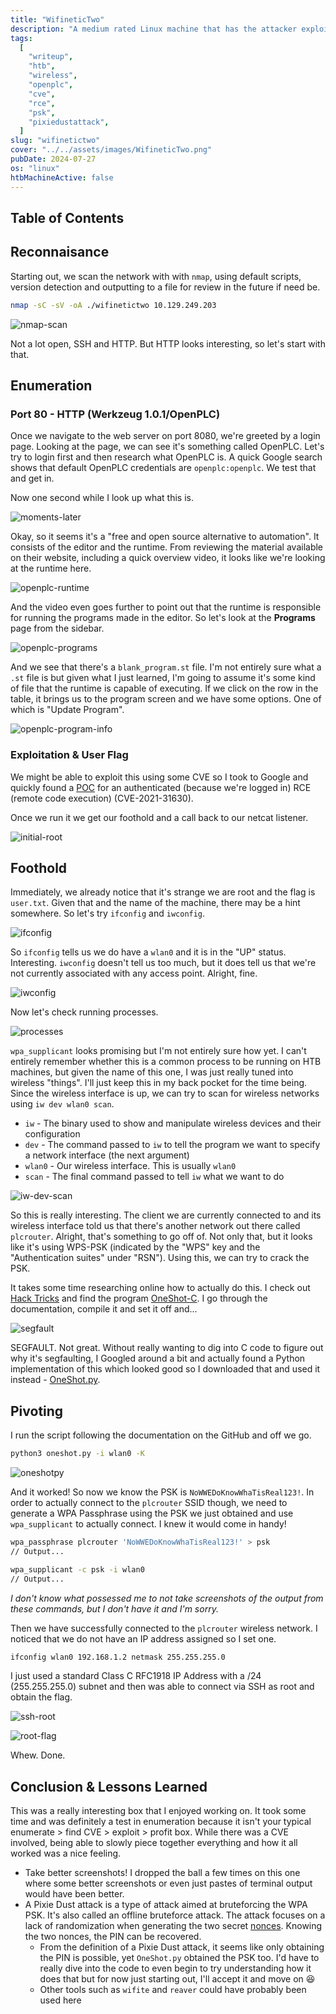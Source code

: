 ```yaml
---
title: "WifineticTwo"
description: "A medium rated Linux machine that has the attacker exploit an authenticated RCE CVE to obtain user shell. Pivoting from there, the user will need to scan for other wireless networks and obtain a PSK using a Pixie Dust attack. After generating a WPA passphrase and connecting to the wireless network, the attacker is able to connect via SSH."
tags:
  [
    "writeup",
    "htb",
    "wireless",
    "openplc",
    "cve",
    "rce",
    "psk",
    "pixiedustattack",
  ]
slug: "wifinetictwo"
cover: "../../assets/images/WifineticTwo.png"
pubDate: 2024-07-27
os: "linux"
htbMachineActive: false
---
```


## Table of Contents

## Reconnaisance

Starting out, we scan the network with with `nmap`, using default scripts, version detection and outputting to a file for review in the future if need be.

```bash
nmap -sC -sV -oA ./wifinetictwo 10.129.249.203
```

![nmap-scan](../../assets/images/wifinetictwo-nmap.webp)

Not a lot open, SSH and HTTP. But HTTP looks interesting, so let's start with that.

## Enumeration

### Port 80 - HTTP (Werkzeug 1.0.1/OpenPLC)

Once we navigate to the web server on port 8080, we're greeted by a login page. Looking at the page, we can see it's something called OpenPLC. Let's try to login first and then research what OpenPLC is. A quick Google search shows that default OpenPLC credentials are `openplc:openplc`. We test that and get in.

Now one second while I look up what this is.

![moments-later](../../assets/images/a-few-moments-later.webp)

Okay, so it seems it's a "free and open source alternative to automation". It consists of the editor and the runtime. From reviewing the material available on their website, including a quick overview video, it looks like we're looking at the runtime here.

![openplc-runtime](../../assets/images/wifinetictwo-80-web-dashboard.webp)

And the video even goes further to point out that the runtime is responsible for running the programs made in the editor. So let's look at the **Programs** page from the sidebar.

![openplc-programs](../../assets/images/wifinetictwo-80-dashboard-programs.webp)

And we see that there's a `blank_program.st` file. I'm not entirely sure what a `.st` file is but given what I just learned, I'm going to assume it's some kind of file that the runtime is capable of executing. If we click on the row in the table, it brings us to the program screen and we have some options. One of which is "Update Program".

![openplc-program-info](../../assets/images/wifinetictwo-80-program-info.webp)

### Exploitation & User Flag

We might be able to exploit this using some CVE so I took to Google and quickly found a [POC](https://github.com/thewhiteh4t/cve-2021-31630) for an authenticated (because we're logged in) RCE (remote code execution) (CVE-2021-31630).

Once we run it we get our foothold and a call back to our netcat listener.

![initial-root](../../assets/images/wifinetictwo-user-flag.webp)

## Foothold

Immediately, we already notice that it's strange we are root and the flag is `user.txt`. Given that and the name of the machine, there may be a hint somewhere. So let's try `ifconfig` and `iwconfig`.

![ifconfig](../../assets/images/wifinetictwo-ifconfig.webp)

So `ifconfig` tells us we do have a `wlan0` and it is in the "UP" status. Interesting. `iwconfig` doesn't tell us too much, but it does tell us that we're not currently associated with any access point. Alright, fine.

![iwconfig](../../assets/images/wifinetictwo-iwconfig.webp)

Now let's check running processes.

![processes](../../assets/images/wifinetictwo-processes.webp)

`wpa_supplicant` looks promising but I'm not entirely sure how yet. I can't entirely remember whether this is a common process to be running on HTB machines, but given the name of this one, I was just really tuned into wireless "things". I'll just keep this in my back pocket for the time being. Since the wireless interface is up, we can try to scan for wireless networks using `iw dev wlan0 scan`.

- `iw` - The binary used to show and manipulate wireless devices and their configuration
- `dev` - The command passed to `iw` to tell the program we want to specify a network interface (the next argument)
- `wlan0` - Our wireless interface. This is usually `wlan0`
- `scan` - The final command passed to tell `iw` what we want to do

![iw-dev-scan](../../assets/images/wifinetictwo-iw-dev-scan.webp)

So this is really interesting. The client we are currently connected to and its wireless interface told us that there's another network out there called `plcrouter`. Alright, that's something to go off of. Not only that, but it looks like it's using WPS-PSK (indicated by the "WPS" key and the "Authentication suites" under "RSN"). Using this, we can try to crack the PSK.

It takes some time researching online how to actually do this. I check out [Hack Tricks](https://book.hacktricks.xyz/generic-methodologies-and-resources/pentesting-wifi#wps-bruteforce) and find the program [OneShot-C](https://github.com/nikita-yfh/OneShot-C). I go through the documentation, compile it and set it off and...

![segfault](../../assets/images/wifinetictwo-oneshot-c-segfault.webp)

SEGFAULT. Not great. Without really wanting to dig into C code to figure out why it's segfaulting, I Googled around a bit and actually found a Python implementation of this which looked good so I downloaded that and used it instead - [OneShot.py](https://github.com/kimocoder/OneShot).

## Pivoting

I run the script following the documentation on the GitHub and off we go.

```bash
python3 oneshot.py -i wlan0 -K
```

![oneshotpy](../../assets/images/wifinetictwo-oneshotpy-success.webp)

And it worked! So now we know the PSK is `NoWWEDoKnowWhaTisReal123!`. In order to actually connect to the `plcrouter` SSID though, we need to generate a WPA Passphrase using the PSK we just obtained and use `wpa_supplicant` to actually connect. I knew it would come in handy!

```bash
wpa_passphrase plcrouter 'NoWWEDoKnowWhaTisReal123!' > psk
// Output...

wpa_supplicant -c psk -i wlan0
// Output...
```

_I don't know what possessed me to not take screenshots of the output from these commands, but I don't have it and I'm sorry._

Then we have successfully connected to the `plcrouter` wireless network. I noticed that we do not have an IP address assigned so I set one.

```bash
ifconfig wlan0 192.168.1.2 netmask 255.255.255.0
```

I just used a standard Class C RFC1918 IP Address with a /24 (255.255.255.0) subnet and then was able to connect via SSH as root and obtain the flag.

![ssh-root](../../assets/images/wifinetictwo-ssh-root.webp)

![root-flag](../../assets/images/wifinetictwo-root-flag.webp)

Whew. Done.

## Conclusion & Lessons Learned

This was a really interesting box that I enjoyed working on. It took some time and was definitely a test in enumeration because it isn't your typical enumerate > find CVE > exploit > profit box. While there was a CVE involved, being able to slowly piece together everything and how it all worked was a nice feeling.

- Take better screenshots! I dropped the ball a few times on this one where some better screenshots or even just pastes of terminal output would have been better.
- A Pixie Dust attack is a type of attack aimed at bruteforcing the WPA PSK. It's also called an offline bruteforce attack. The attack focuses on a lack of randomization when generating the two secret [nonces](https://en.wikipedia.org/wiki/Cryptographic_nonce). Knowing the two nonces, the PIN can be recovered.
  - From the definition of a Pixie Dust attack, it seems like only obtaining the PIN is possible, yet `OneShot.py` obtained the PSK too. I'd have to really dive into the code to even begin to try understanding how it does that but for now just starting out, I'll accept it and move on 😆
  - Other tools such as `wifite` and `reaver` could have probably been used here
